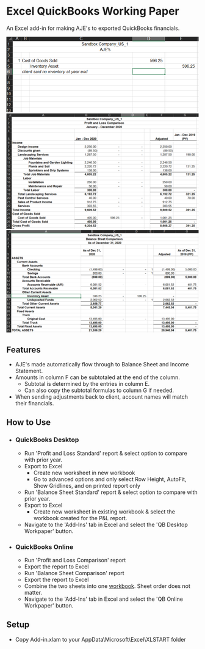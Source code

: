 # Excel QuickBooks Working Paper

An Excel add-in for making AJE's to exported QuickBooks financials.

![Adjusting Journal Entries](images/aje.png)
![Profit & Loss](images/p&l.png)
![Balance Sheet](images/bs.png)

## Features
- AJE's made automatically flow through to Balance Sheet and Income Statement.
- Amounts in column F can be subtotaled at the end of the column.
  - Subtotal is determined by the entries in column E.
  - Can also copy the subtotal formulas to column G if needed.
- When sending adjustments back to client, account names will match their financials.

## How to Use
- ### QuickBooks Desktop
  - Run 'Profit and Loss Standard' report & select option to compare with prior year.
  - Export to Excel
    - Create new worksheet in new workbook
    - Go to advanced options and only select Row Height, AutoFit, Show Gridlines, and on printed report only
  - Run 'Balance Sheet Standard' report & select option to compare with prior year.
  - Export to Excel
    - Create new worksheet in existing workbook & select the workbook created for the P&L report.
  - Navigate to the 'Add-Ins' tab in Excel and select the 'QB Desktop Workpaper' button.
- ### QuickBooks Online
  - Run 'Profit and Loss Comparison' report
  - Export the report to Excel
  - Run 'Balance Sheet Comparison' report
  - Export the report to Excel
  - Combine the two sheets into one [workbook](sample-files/qb-online-before.xlsx). Sheet order does not matter.
  - Navigate to the 'Add-Ins' tab in Excel and select the 'QB Online Workpaper' button.


## Setup
- Copy Add-in.xlam to your AppData\Microsoft\Excel\XLSTART folder